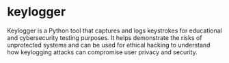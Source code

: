 # keylogger
Keylogger is a Python tool that captures and logs keystrokes for educational and cybersecurity testing purposes. It helps demonstrate the risks of unprotected systems and can be used for ethical hacking to understand how keylogging attacks can compromise user privacy and security.
